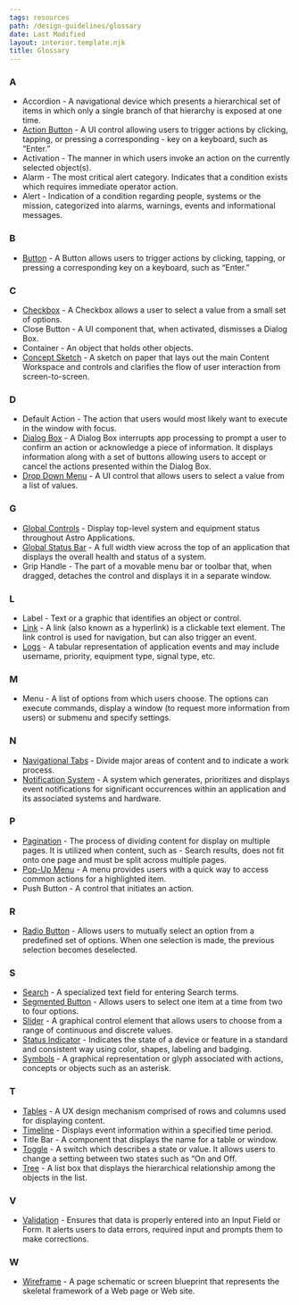 ```yaml
---
tags: resources
path: /design-guidelines/glossary
date: Last Modified
layout: interior.template.njk
title: Glossary
---
```


### A

- Accordion - A navigational device which presents a hierarchical set of items in which only a single branch of that hierarchy is exposed at one time.
- [Action Button](/components/button) - A UI control allowing users to trigger actions by clicking, tapping, or pressing a corresponding - key on a keyboard, such as “Enter.”
- Activation - The manner in which users invoke an action on the currently selected object(s).
- Alarm - The most critical alert category. Indicates that a condition exists which requires immediate operator action.
- Alert - Indication of a condition regarding people, systems or the mission, categorized into alarms, warnings, events and informational messages.

### B

- [Button](/components/button) - A Button allows users to trigger actions by clicking, tapping, or pressing a corresponding key on a keyboard, such as “Enter.”

### C

- [Checkbox](/components/checkbox) - A Checkbox allows a user to select a value from a small set of options.
- Close Button - A UI component that, when activated, dismisses a Dialog Box.
- Container - An object that holds other objects.
- [Concept Sketch](/design-process/ui-design) - A sketch on paper that lays out the main Content Workspace and controls and clarifies the flow of user interaction from screen-to-screen.

### D

- Default Action - The action that users would most likely want to execute in the window with focus.
- [Dialog Box](/components/dialog-box) - A Dialog Box interrupts app processing to prompt a user to confirm an action or acknowledge a piece of information. It displays information along with a set of buttons allowing users to accept or cancel the actions presented within the Dialog Box.
- [Drop Down Menu](/components/drop-down) - A UI control that allows users to select a value from a list of values.

### G

- [Global Controls](/design-process/ui-design) - Display top-level system and equipment status throughout Astro Applications.
- [Global Status Bar](/components/global-status-bar) - A full width view across the top of an application that displays the overall health and status of a system.
- Grip Handle - The part of a movable menu bar or toolbar that, when dragged, detaches the control and displays it in a separate window.

### L

- Label - Text or a graphic that identifies an object or control.
- [Link](/components/link) - A link (also known as a hyperlink) is a clickable text element. The link control is used for navigation, but can also trigger an event.
- [Logs](/components/log) - A tabular representation of application events and may include username, priority, equipment type, signal type, etc.

### M

- Menu - A list of options from which users choose. The options can execute commands, display a window (to request more information from users) or submenu and specify settings.

### N

- [Navigational Tabs](/components/tabs) - Divide major areas of content and to indicate a work process.
- [Notification System](/patterns/notifications) - A system which generates, prioritizes and displays event notifications for significant occurrences within an application and its associated systems and hardware.

### P

- [Pagination](/components/pagination) - The process of dividing content for display on multiple pages. It is utilized when content, such as - Search results, does not fit onto one page and must be split across multiple pages.
- [Pop-Up Menu](/components/pop-up) - A menu provides users with a quick way to access common actions for a highlighted item.
- Push Button - A control that initiates an action.

### R

- [Radio Button](/components/radio-button) - Allows users to mutually select an option from a predefined set of options. When one selection is made, the previous selection becomes deselected.

### S

- [Search](/components/search) - A specialized text field for entering Search terms.
- [Segmented Button](/components/segmented-button) - Allows users to select one item at a time from two to four options.
- [Slider](/components/slider) - A graphical control element that allows users to choose from a range of continuous and discrete values.
- [Status Indicator](/components/status-symbol) - Indicates the state of a device or feature in a standard and consistent way using color, shapes, labeling and badging.
- [Symbols](/components/icons-and-symbols) - A graphical representation or glyph associated with actions, concepts or objects such as an asterisk.

### T

- [Tables](/patterns/table) - A UX design mechanism comprised of rows and columns used for displaying content.
- [Timeline](/components/timeline) - Displays event information within a specified time period.
- Title Bar - A component that displays the name for a table or window.
- [Toggle](/components/toggle) - A switch which describes a state or value. It allows users to change a setting between two states such as “On and Off.
- [Tree](/components/tree) - A list box that displays the hierarchical relationship among the objects in the list.

### V

- [Validation](/patterns/forms-and-validation) - Ensures that data is properly entered into an Input Field or Form. It alerts users to data errors, required input and prompts them to make corrections.

### W

- [Wireframe](/design-process/ui-design) - A page schematic or screen blueprint that represents the skeletal framework of a Web page or Web site.
